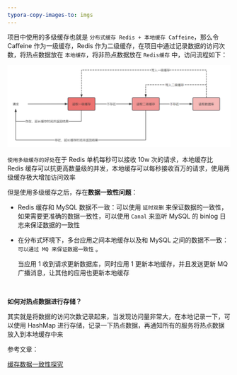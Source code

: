 ```yaml
---
typora-copy-images-to: imgs
---
```




项目中使用的多级缓存也就是 `分布式缓存 Redis + 本地缓存 Caffeine`，那么令 Caffeine 作为一级缓存，Redis 作为二级缓存，在项目中通过记录数据的访问次数，将热点数据放在 `本地缓存`，将非热点数据放在 `Redis缓存` 中，访问流程如下：

![1699107893949](imgs/1699107893949.png)

`使用多级缓存的好处`在于 Redis 单机每秒可以接收 10w 次的请求，本地缓存比 Redis 缓存可以抗更高数量级的并发，本地缓存可以每秒接收百万的请求，使用两级缓存极大增加访问效率

但是使用多级缓存之后，存在**数据一致性问题**：

- Redis 缓存和 MySQL 数据不一致：可以使用 `延时双删` 来保证数据的一致性，如果需要更准确的数据一致性，可以使用 `Canal` 来监听 MySQL 的 binlog 日志来保证数据的一致性

- 在分布式环境下，多台应用之间本地缓存以及和 MySQL 之间的数据不一致：`可以通过 MQ 来保证数据一致性` 。

  当应用 1 收到请求更新数据库，同时应用 1 更新本地缓存，并且发送更新 MQ 广播消息，让其他的应用也更新本地缓存

  ​



**如何对热点数据进行存储？**

其实就是将数据的访问次数记录起来，当发现访问量非常大，在本地记录一下，可以使用 HashMap 进行存储，记录一下热点数据，再通知所有的服务将热点数据放入到本地缓存中来



参考文章：

[缓存数据一致性探究](https://mp.weixin.qq.com/s?__biz=MzIzOTU0NTQ0MA==&mid=2247533377&idx=1&sn=02f82eab941437e686d3111f96f46c57&chksm=e92a7e4ede5df7584bef40d6a5375491205ecf4c121e37abe15e43adce4b7761d97903d15a05&mpshare=1&scene=1&srcid=0605YBsO5X7XEPxK1SHAKJPR&sharer_sharetime=1685928526570&sharer_shareid=334cb5e2dcea88a20a92276cd6ba2e03&version=4.1.0.99228&platform=mac#rd)
